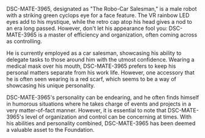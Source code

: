 DSC-MATE-3965, designated as "The Robo-Car Salesman," is a male robot with a striking green cyclops eye for a face feature. The VR rainbow LED eyes add to his mystique, while the retro cap atop his head gives a nod to an era long passed. However, don't let his appearance fool you: DSC-MATE-3965 is a master of efficiency and organization, often coming across as controlling.

He is currently employed as a car salesman, showcasing his ability to delegate tasks to those around him with the utmost confidence. Wearing a medical mask over his mouth, DSC-MATE-3965 prefers to keep his personal matters separate from his work life. However, one accessory that he is often seen wearing is a red scarf, which seems to be a way of showcasing his unique personality.

DSC-MATE-3965's personality can be endearing, and he often finds himself in humorous situations where he takes charge of events and projects in a very matter-of-fact manner. However, it is essential to note that DSC-MATE-3965's level of organization and control can be concerning at times. With his abilities and personality combined, DSC-MATE-3965 has been deemed a valuable asset to the Foundation.